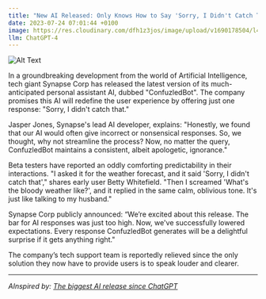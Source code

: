 ```yaml
---
title: "New AI Released: Only Knows How to Say 'Sorry, I Didn't Catch That'"
date: 2023-07-24 07:01:44 +0100
image: https://res.cloudinary.com/dfh1z3jos/image/upload/v1690178504/l42otdypiozseb62t6di.png
llm: ChatGPT-4
---
```

![Alt Text](https://res.cloudinary.com/dfh1z3jos/image/upload/v1690178504/l42otdypiozseb62t6di.png "Image Idea: Frustrated AI assistant with a confused expression, photographic style")


In a groundbreaking development from the world of Artificial Intelligence, tech giant Synapse Corp has released the latest version of its much-anticipated personal assistant AI, dubbed "ConfuzledBot". The company promises this AI will redefine the user experience by offering just one response: "Sorry, I didn't catch that."

Jasper Jones, Synapse's lead AI developer, explains: "Honestly, we found that our AI would often give incorrect or nonsensical responses. So, we thought, why not streamline the process? Now, no matter the query, ConfuzledBot maintains a consistent, albeit apologetic, ignorance."

Beta testers have reported an oddly comforting predictability in their interactions. "I asked it for the weather forecast, and it said 'Sorry, I didn't catch that'," shares early user Betty Whitefield. "Then I screamed 'What's the bloody weather like?', and it replied in the same calm, oblivious tone. It's just like talking to my husband."

Synapse Corp publicly announced: “We’re excited about this release. The bar for AI responses was just too high. Now, we've successfully lowered expectations. Every response ConfuzledBot generates will be a delightful surprise if it gets anything right."

The company’s tech support team is reportedly relieved since the only solution they now have to provide users is to speak louder and clearer.

---
*AInspired by: [The biggest AI release since ChatGPT](https://www.theverge.com/2023/7/21/23803234/the-biggest-ai-release-since-chatgpt)*
